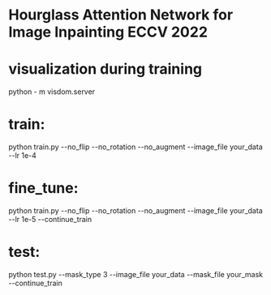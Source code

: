 # Hourglass Attention Network for Image Inpainting ECCV 2022
# visualization during training
python - m visdom.server
# train:
python train.py --no_flip --no_rotation --no_augment --image_file your_data --lr 1e-4
# fine_tune:
python train.py --no_flip --no_rotation --no_augment --image_file your_data --lr 1e-5 --continue_train
# test:
python test.py --mask_type 3 --image_file your_data --mask_file your_mask --continue_train
